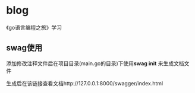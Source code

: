 # blog
《go语言编程之旅》学习


## swag使用
添加修改注释文件后在项目目录(main.go的目录)下使用**swag init** 来生成文档文件

生成后在该链接查看文档http://127.0.0.1:8000/swagger/index.html